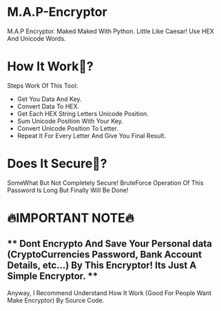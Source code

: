 # M.A.P-Encryptor
M.A.P Encryptor. Maked Maked With Python. Little Like Caesar! Use HEX And Unicode Words.
# How It Work🤔?
Steps Work Of This Tool:
* Get You Data And Key.
* Convert Data To HEX.
* Get Each HEX String Letters Unicode Position.
* Sum Unicode Position With Your Key.
* Convert Unicode Position To Letter.
* Repeat It For Every Letter And Give You Final Result.
# Does It Secure🤔?
SomeWhat But Not Completely Secure! BruteForce Operation Of This Password Is Long But Finally Will Be Done!
# 🔥IMPORTANT NOTE🔥
## ** Dont Encrypto And Save Your Personal data (CryptoCurrencies Password, Bank Account Details, etc...) By This Encryptor! Its Just A Simple Encryptor. **
Anyway, I Recommend Understand How It Work (Good For People Want Make Encryptor) By Source Code.
